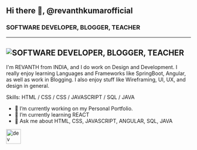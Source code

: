 ## Hi there 👋, @revanthkumarofficial
### SOFTWARE DEVELOPER, BLOGGER, TEACHER
---
![SOFTWARE DEVELOPER, BLOGGER, TEACHER](https://arturssmirnovs.github.io/github-profile-readme-generator/images/banner.png)
---
I'm REVANTH from INDIA, and I do work on Design and Development. I really enjoy learning Languages and Frameworks like SpringBoot, Angular, as well as work in Blogging. I also enjoy stuff like Wireframing, UI, UX, and design in general.

Skills: HTML / CSS / CSS / JAVASCRIPT / SQL / JAVA 

- 🔭 I’m currently working on my Personal Portfolio. 
- 🌱 I’m currently learning REACT 
- 💬 Ask me about HTML, CSS, JAVASCRIPT, ANGULAR, SQL, JAVA 


[<img src='https://cdn.jsdelivr.net/npm/simple-icons@3.0.1/icons/dev-dot-to.svg' alt='dev' height='40'>](https://dev.to/https://dev.to/revanthkumar/)  









<!--
**revanthkumarofficial/revanthkumarofficial** is a ✨ _special_ ✨ repository because its `README.md` (this file) appears on your GitHub profile.

Here are some ideas to get you started:

- 🔭 I’m currently working on ...
- 🌱 I’m currently learning ...
- 👯 I’m looking to collaborate on ...
- 🤔 I’m looking for help with ...
- 💬 Ask me about ...
- 📫 How to reach me: ...
- 😄 Pronouns: ...
- ⚡ Fun fact: ...
-->
